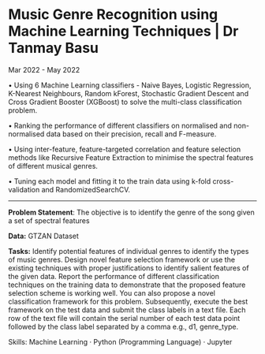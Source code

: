 # Music Genre Recognition using Machine Learning Techniques | Dr Tanmay Basu

Mar 2022 - May 2022


• Using 6 Machine Learning classifiers - Naive Bayes, Logistic Regression, K-Nearest Neighbours, Random kForest, Stochastic Gradient Descent and Cross Gradient Booster (XGBoost) to solve the multi-class classification problem.

• Ranking the performance of different classifiers on normalised and non-normalised data based on their precision, recall and F-measure. 

• Using inter-feature, feature-targeted correlation and feature selection methods like Recursive Feature Extraction to minimise the spectral features of different musical genres.

• Tuning each model and fitting it to the train data using k-fold cross-validation and RandomizedSearchCV.
_____________________________________________________________________

**Problem Statement**: The objective is to identify the genre of the song given a set of spectral features

**Data:** GTZAN Dataset  

**Tasks:** Identify potential features of individual genres to identify the types of music genres. Design novel feature selection framework  or use the existing techniques with proper justifications to identify salient features of the given data. Report the performance of different classification techniques on the training data to demonstrate that the proposed feature selection scheme is working well. You can also propose a novel classification framework for this problem. Subsequently, execute the best framework on the test data and submit the class labels in a text file. Each row of the text file will contain the serial number of each test data point followed by the class label separated by a comma e.g., d1, genre_type.

Skills: Machine Learning · Python (Programming Language) · Jupyter
